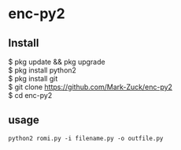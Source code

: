 # enc-py2
## Install
$ pkg update && pkg upgrade<br>
$ pkg install python2<br>
$ pkg install git<br>
$ git clone https://github.com/Mark-Zuck/enc-py2<br> 
$ cd enc-py2<br>
## usage
````
python2 romi.py -i filename.py -o outfile.py
````
